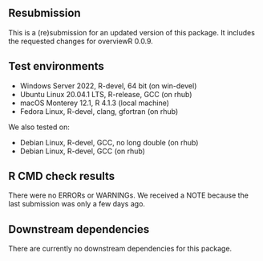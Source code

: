 ## Resubmission

This is a (re)submission for an updated version of this package. It includes the requested changes for overviewR 0.0.9.
      
## Test environments

* Windows Server 2022, R-devel, 64 bit  (on win-devel)
* Ubuntu Linux 20.04.1 LTS, R-release, GCC  (on rhub)
* macOS Monterey 12.1, R 4.1.3 (local machine)
* Fedora Linux, R-devel, clang, gfortran (on rhub)

We also tested on:

* Debian Linux, R-devel, GCC, no long double (on rhub)
* Debian Linux, R-devel, GCC (on rhub)

## R CMD check results
There were no ERRORs or WARNINGs. We received a NOTE because the last submission was only a few days ago.

## Downstream dependencies
There are currently no downstream dependencies for this package.
